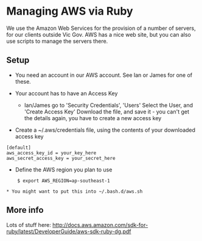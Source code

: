 # Managing AWS via Ruby

We use the Amazon Web Services for the provision of a number of servers, for our clients outside Vic Gov.
AWS has a nice web site, but you can also use scripts to manage the servers there.

## Setup

* You need an account in our AWS account.  See Ian or James for one of these.
* Your account has to have an Access Key
    * Ian/James go to 'Security Credentials', 'Users'
Select the User, and 'Create Access Key'
Download the file, and save it - you can't get the details again, you have to create a new access key

* Create a ~/.aws/credentials file, using the contents of your downloaded access key
```
[default]
aws_access_key_id = your_key_here
aws_secret_access_key = your_secret_here
```

* Define the AWS region you plan to use
```
    $ export AWS_REGION=ap-southeast-1
```
    * You might want to put this into ~/.bash.d/aws.sh

## More info

Lots of stuff here: http://docs.aws.amazon.com/sdk-for-ruby/latest/DeveloperGuide/aws-sdk-ruby-dg.pdf
